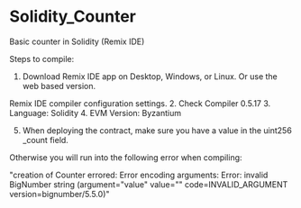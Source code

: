 # Solidity_Counter
Basic counter in Solidity (Remix IDE)

Steps to compile:

1. Download Remix IDE app on Desktop, Windows, or Linux. Or use the web based version.

Remix IDE compiler configuration settings.
2. Check Compiler 0.5.17
3. Language: Solidity
4. EVM Version: Byzantium

5. When deploying the contract, make sure you have a value in the uint256 _count field.

Otherwise you will run into the following error when compiling: 

"creation of Counter errored: Error encoding arguments: Error: invalid BigNumber string (argument="value" value="" code=INVALID_ARGUMENT version=bignumber/5.5.0)"
